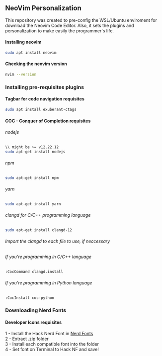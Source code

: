 ## NeoVim Personalization

This repository was created to pre-config the WSL/Ubuntu enviroment
for download the Neovim Code Editor. Also, it sets the plugins and
personalization to make easily the programmer's life.

#### Installing neovim
```bash
sudo apt install neovim
```
#### Checking the neovim version
```bash
nvim --version
```

### Installing pre-requisites plugins

#### Tagbar for code navigation requisites
```bash
sudo apt install exuberant-ctags
```

#### COC - Conquer of Completion requisites

###### nodejs
```bash
\\ might be >= v12.22.12
sudo apt-get install nodejs
```

###### npm
```bash
sudo apt-get install npm
```

###### yarn
```bash
sudo apt-get install yarn
```

###### clangd for C/C++ programming language
```bash
sudo apt-get install clangd-12
```

###### Import the clangd to each file to use, if neccessary

###### If you're programming in C/C++ language
```bash
:CocCommand clangd.install
```
###### If you're programming in Python language
```bash
:CocInstall coc-python
```

### Downloading Nerd Fonts

#### Developer Icons requisites

1 - Install the Hack Nerd Font in [Nerd Fonts](https://www.nerdfonts.com/font-downloads) <br>
2 - Extract .zip folder <br>
3 - Install each compatible font into the folder <br>
4 - Set font on Terminal to Hack NF and save! <br>

